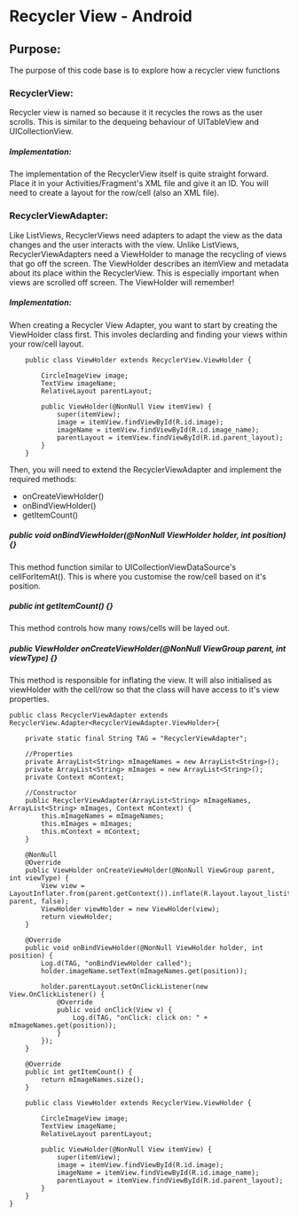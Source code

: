 # Recycler View - Android

## Purpose:
The purpose of this code base is to explore how a recycler view functions

### RecyclerView:
Recycler view is named so because it it recycles the rows as the user scrolls. This is similar to the dequeing behaviour of UITableView and UICollectionView. 

##### Implementation:
The implementation of the RecyclerView itself is quite straight forward. Place it in your Activities/Fragment's XML file and give it an ID. You will need to create a layout for the row/cell (also an XML file).

### RecyclerViewAdapter:
Like ListViews, RecyclerViews need adapters to adapt the view as the data changes and the user interacts with the view. Unlike ListViews, RecyclerViewAdapters need a ViewHolder to manage the recycling of views that go off the screen. The ViewHolder describes an itemView and metadata about its place within the RecyclerView. This is especially important when views are scrolled off screen. The ViewHolder will remember!

##### Implementation:
When creating a Recycler View Adapter, you want to start by creating the ViewHolder class first. This involes declarding and finding your views within your row/cell layout.

```
    public class ViewHolder extends RecyclerView.ViewHolder {

        CircleImageView image;
        TextView imageName;
        RelativeLayout parentLayout;

        public ViewHolder(@NonNull View itemView) {
            super(itemView);
            image = itemView.findViewById(R.id.image);
            imageName = itemView.findViewById(R.id.image_name);
            parentLayout = itemView.findViewById(R.id.parent_layout);
        }
    }

```

Then, you will need to extend the RecyclerViewAdapter and implement the required methods:
- onCreateViewHolder()
- onBindViewHolder()
- getItemCount()

##### public void onBindViewHolder(@NonNull ViewHolder holder, int position) {}
This method function similar to UICollectionViewDataSource's cellForItemAt(). This is where you customise the row/cell based on it's position.

##### public int getItemCount() {}
This method controls how many rows/cells will be layed out.

##### public ViewHolder onCreateViewHolder(@NonNull ViewGroup parent, int viewType) {}
This method is responsible for inflating the view. It will also initialised as viewHolder with the cell/row so that the class will have access to it's view properties.

```
public class RecyclerViewAdapter extends RecyclerView.Adapter<RecyclerViewAdapter.ViewHolder>{
  
    private static final String TAG = "RecyclerViewAdapter";
    
    //Properties
    private ArrayList<String> mImageNames = new ArrayList<String>();
    private ArrayList<String> mImages = new ArrayList<String>();
    private Context mContext;

    //Constructor
    public RecyclerViewAdapter(ArrayList<String> mImageNames, ArrayList<String> mImages, Context mContext) {
        this.mImageNames = mImageNames;
        this.mImages = mImages;
        this.mContext = mContext;
    }

    @NonNull
    @Override
    public ViewHolder onCreateViewHolder(@NonNull ViewGroup parent, int viewType) {
        View view = LayoutInflater.from(parent.getContext()).inflate(R.layout.layout_listitem, parent, false);
        ViewHolder viewHolder = new ViewHolder(view);
        return viewHolder;
    }

    @Override
    public void onBindViewHolder(@NonNull ViewHolder holder, int position) {
        Log.d(TAG, "onBindViewHolder called");
        holder.imageName.setText(mImageNames.get(position));

        holder.parentLayout.setOnClickListener(new View.OnClickListener() {
            @Override
            public void onClick(View v) {
                Log.d(TAG, "onClick: click on: " + mImageNames.get(position));
            }
        });
    }

    @Override
    public int getItemCount() {
        return mImageNames.size();
    }

    public class ViewHolder extends RecyclerView.ViewHolder {

        CircleImageView image;
        TextView imageName;
        RelativeLayout parentLayout;

        public ViewHolder(@NonNull View itemView) {
            super(itemView);
            image = itemView.findViewById(R.id.image);
            imageName = itemView.findViewById(R.id.image_name);
            parentLayout = itemView.findViewById(R.id.parent_layout);
        }
    }
}
```
